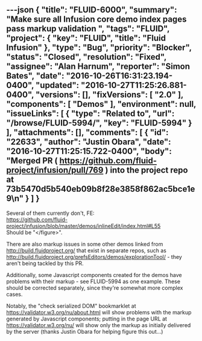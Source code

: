---json
{
  "title": "FLUID-6000",
  "summary": "Make sure all Infusion core demo index pages pass markup validation ",
  "tags": "FLUID",
  "project": {
    "key": "FLUID",
    "title": "Fluid Infusion"
  },
  "type": "Bug",
  "priority": "Blocker",
  "status": "Closed",
  "resolution": "Fixed",
  "assignee": "Alan Harnum",
  "reporter": "Simon Bates",
  "date": "2016-10-26T16:31:23.194-0400",
  "updated": "2016-10-27T11:25:26.881-0400",
  "versions": [],
  "fixVersions": [
    "2.0"
  ],
  "components": [
    "Demos"
  ],
  "environment": null,
  "issueLinks": [
    {
      "type": "Related to",
      "url": "/browse/FLUID-5994/",
      "key": "FLUID-5994"
    }
  ],
  "attachments": [],
  "comments": [
    {
      "id": "22633",
      "author": "Justin Obara",
      "date": "2016-10-27T11:25:15.722-0400",
      "body": "Merged PR ( <https://github.com/fluid-project/infusion/pull/769> ) into the project repo at 73b5470d5b540eb09b8f28e3858f862ac5bce1e9\n"
    }
  ]
}
---
Several of them currently don't, FE:\
<https://github.com/fluid-project/infusion/blob/master/demos/inlineEdit/index.html#L55>\
Should be "\</figure>".

There are also markup issues in some other demos linked from <http://build.fluidproject.org/> that exist in separate repos, such as  <http://build.fluidproject.org/prefsEditors/demos/explorationTool/> - they aren't being tackled by this PR.

Additionally, some Javascript components created for the demos have problems with their markup - see FLUID-5994 as one example. These should be corrected separately, since they're somewhat more complex cases.

Notably, the "check serialized DOM" bookmarklet at <https://validator.w3.org/nu/about.html> will show problems with the markup generated by Javascript components; putting in the page URL at <https://validator.w3.org/nu/> will show only the markup as initially delivered by the server (thanks Justin Obara for helping figure this out...)

        